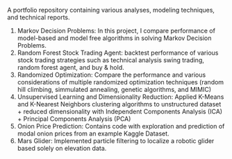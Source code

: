 A portfolio repository containing various analyses, modeling techniques, and technical reports.

1. Markov Decision Problems: In this project, I compare performance of model-based and model free algorithms in solving Markov Decision Problems.
2. Random Forest Stock Trading Agent: backtest performance of various stock trading strategies such as technical analysis swing trading, random forest agent, and buy & hold.
3. Randomized Optimization: Compare the performance and various considerations of multiple randomized optimization techniques (random hill climbing, simmulated annealing, genetic algorithms, and MIMIC)
4. Unsupervised Learning and Dimensionality Reduction: Applied K-Means and K-Nearest Neighbors clustering algorithms to unstructured dataset + reduced dimensionality with Independent Components Analysis (ICA) + Principal Components Analysis (PCA)
5. Onion Price Prediction: Contains code with exploration and prediction of modal onion prices from an example Kaggle Dataset.
6. Mars Glider: Implemented particle filtering to localize a robotic glider based solely on elevation data.
